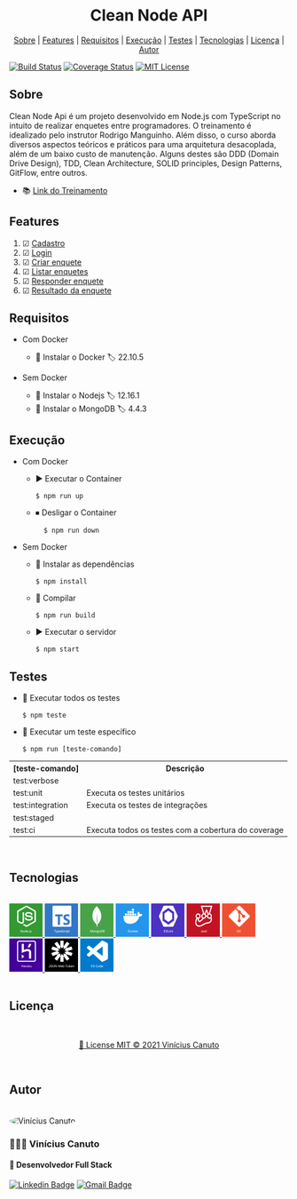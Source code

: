<h1 align="center">
  <strong>Clean Node API</strong>
</h1>

<p align="center">
 <a href="#about">Sobre</a> |
 <a href="#features">Features</a> | 
 <a href="#requirements">Requisitos</a> | 
 <a href="#executable">Execução</a> |
 <a href="#tests">Testes</a> |
 <a href="#technologies">Tecnologias</a> |
 <a href="#license">Licença</a> |
 <a href="#author">Autor</a>
</p>

[![Build Status](https://travis-ci.org/viniciuscanuto/clean-node-api.svg?branch=main)](https://travis-ci.org/viniciuscanuto/clean-node-api)
[![Coverage Status](https://coveralls.io/repos/github/viniciuscanuto/clean-node-api/badge.svg?branch=main)](https://coveralls.io/github/viniciuscanuto/clean-node-api?branch=main)
[![MIT License](https://img.shields.io/github/license/viniciuscanuto/clean-node-api)](#license)

<h2 id="about">Sobre</h2>
Clean Node Api é um projeto desenvolvido em Node.js com TypeScript no intuito de realizar enquetes entre programadores. O treinamento é idealizado pelo instrutor Rodrigo Manguinho. Além disso, o curso aborda diversos aspectos teóricos e práticos para uma arquitetura desacoplada, além de um baixo custo de manutenção. Alguns destes são DDD (Domain Drive Design), TDD, Clean Architecture, SOLID principles, Design Patterns, GitFlow, entre outros.  

  * 📚 [Link do Treinamento](https://www.udemy.com/course/tdd-com-mango/)

<h2 id="features">Features</h2>

1. ☑ [Cadastro](./requirements/signup.md)
1. ☑ [Login](./requirements/login.md)
1. ☑ [Criar enquete](./requirements/add-survey.md)
1. ☑ [Listar enquetes](./requirements/load-surveys.md)
1. ☑ [Responder enquete](./requirements/save-survey-result.md)
1. ☑ [Resultado da enquete](./requirements/load-survey-result.md)

<h2 id="requirements">Requisitos</h2>

* Com Docker
  * 📘 Instalar o Docker 🏷 22.10.5

* Sem Docker 
  * 📗 Instalar o Nodejs 🏷 12.16.1
  * 📗 Instalar o MongoDB 🏷 4.4.3

<h2 id="executable">Execução</h2>

* Com Docker
  * ▶ Executar o Container

    ```
    $ npm run up
    ```
  * ⏹ Desligar o Container

    ```
      $ npm run down
    ```
* Sem Docker
  * 🔽 Instalar as dependências

    ```
    $ npm install
    ```
  * 🔁 Compilar 

    ```
    $ npm run build
    ```
  * ▶ Executar o servidor

    ```
    $ npm start
    ```
<h2 id="tests">Testes</h2>

* 🔎 Executar todos os testes

  ```
  $ npm teste
  ```

* 🔎 Executar um teste específico

  ```
  $ npm run [teste-comando]
  ```

<table>
  <tr>
    <th>[teste-comando]</th>
    <th>Descrição</th>
  </tr>
  <tr>
    <td>test:verbose</td>
    <td></td>
  </tr>
  <tr>
    <td>test:unit</td>
    <td>Executa os testes unitários</td>
  </tr>
  <tr>
    <td>test:integration</td>
    <td>Executa os testes de integrações</td>
  </tr>
  <tr>
    <td>test:staged</td>
    <td></td>
  </tr>
  <tr>
    <td>test:ci</td>
    <td>Executa todos os testes com a cobertura do coverage</td>
  </tr>
</table>
<br/>
<h2 id="technologies">Tecnologias</h2>
<br />
<a href="https://nodejs.org/en/">
<img src="./requirements/assets/logo-nodejs.svg" width="60" alt="Node.js" />
</a>
<a href="https://www.typescriptlang.org/">
<img src="./requirements/assets/logo-typescript.svg" width="60" alt="" />
</a>
<a href="https://www.mongodb.com/">
<img src="./requirements/assets/logo-mongodb.svg" width="60" alt="" />
</a>
<a href="https://www.docker.com/">
<img src="./requirements/assets/logo-docker.svg" width="60" alt="" />
</a>
<a href="https://eslint.org/">
<img src="./requirements/assets/logo-eslint.svg" width="60" alt="" />
</a>
<a href="https://jestjs.io/">
<img src="./requirements/assets/logo-jest.svg" width="60" alt="" />
</a>
<a href="https://git-scm.com/">
<img src="./requirements/assets/logo-git.svg" width="60" alt="" />
</a>
<a href="https://www.heroku.com/">
<img src="./requirements/assets/logo-heroku.svg" width="60" alt="" />
</a>
<a href="https://jwt.io/">
<img src="./requirements/assets/logo-jsonwebtoken.svg" width="60" alt="" />
</a>
<a href="https://code.visualstudio.com/">
<img src="./requirements/assets/logo-vscode.svg" width="60" alt="" />
</a>
<br />
<br />
<h2 id="license">Licença</h2>
<br/>
<a href="./license">
<p align="center">📝 License MIT © 2021  Vinícius Canuto</p>
</a>
<br/>
<h2 id="author">Autor</h2>
<br/>

<img style="border-radius: 50%" src="https://github.com/viniciuscanuto.png" height="80" alt="Vinícius Canuto">
<h3>🕵🏽‍♂️ Vinícius Canuto</h3>
<h4>💼 Desenvolvedor Full Stack</h4>

[![Linkedin Badge](https://img.shields.io/badge/-Vinícius-blue?style=flat-square&logo=Linkedin&logoColor=white&link=https://www.linkedin.com/in/vin%C3%ADcius-canuto-749602170/)](https://www.linkedin.com/in/vin%C3%ADcius-canuto-749602170/) 
[![Gmail Badge](https://img.shields.io/badge/-vncscanuto@gmail.com-c14438?style=flat-square&logo=Gmail&logoColor=white&link=mailto:vncscanuto@gmail.com)](mailto:vncscanuto@gmail.com)